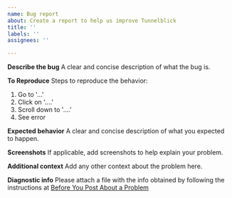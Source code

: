 ```yaml
---
name: Bug report
about: Create a report to help us improve Tunnelblick
title: ''
labels: ''
assignees: ''

---
```


**Describe the bug**
A clear and concise description of what the bug is.

**To Reproduce**
Steps to reproduce the behavior:
1. Go to '...'
2. Click on '....'
3. Scroll down to '....'
4. See error

**Expected behavior**
A clear and concise description of what you expected to happen.

**Screenshots**
If applicable, add screenshots to help explain your problem.

**Additional context**
Add any other context about the problem here.

**Diagnostic info**
Please attach a file with the info obtained by following the instructions at [Before You Post About a Problem](https://tunnelblick.net/cBeforeYouPost.html)
